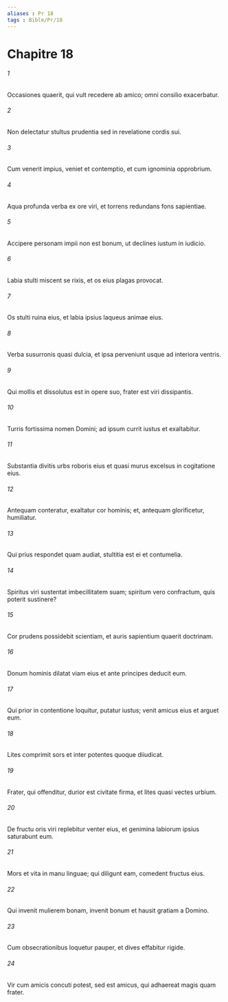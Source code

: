 ```yaml
---
aliases : Pr 18
tags : Bible/Pr/18
---
```


# Chapitre 18

###### 1
Occasiones quaerit, qui vult recedere ab amico; omni consilio exacerbatur.
###### 2
Non delectatur stultus prudentia sed in revelatione cordis sui.
###### 3
Cum venerit impius, veniet et contemptio, et cum ignominia opprobrium.
###### 4
Aqua profunda verba ex ore viri, et torrens redundans fons sapientiae.
###### 5
Accipere personam impii non est bonum, ut declines iustum in iudicio.
###### 6
Labia stulti miscent se rixis, et os eius plagas provocat.
###### 7
Os stulti ruina eius, et labia ipsius laqueus animae eius.
###### 8
Verba susurronis quasi dulcia, et ipsa perveniunt usque ad interiora ventris.
###### 9
Qui mollis et dissolutus est in opere suo, frater est viri dissipantis.
###### 10
Turris fortissima nomen Domini; ad ipsum currit iustus et exaltabitur.
###### 11
Substantia divitis urbs roboris eius et quasi murus excelsus in cogitatione eius.
###### 12
Antequam conteratur, exaltatur cor hominis; et, antequam glorificetur, humiliatur.
###### 13
Qui prius respondet quam audiat, stultitia est ei et contumelia.
###### 14
Spiritus viri sustentat imbecillitatem suam; spiritum vero confractum, quis poterit sustinere?
###### 15
Cor prudens possidebit scientiam, et auris sapientium quaerit doctrinam.
###### 16
Donum hominis dilatat viam eius et ante principes deducit eum.
###### 17
Qui prior in contentione loquitur, putatur iustus; venit amicus eius et arguet eum.
###### 18
Lites comprimit sors et inter potentes quoque diiudicat.
###### 19
Frater, qui offenditur, durior est civitate firma, et lites quasi vectes urbium.
###### 20
De fructu oris viri replebitur venter eius, et genimina labiorum ipsius saturabunt eum.
###### 21
Mors et vita in manu linguae; qui diligunt eam, comedent fructus eius.
###### 22
Qui invenit mulierem bonam, invenit bonum et hausit gratiam a Domino.
###### 23
Cum obsecrationibus loquetur pauper, et dives effabitur rigide.
###### 24
Vir cum amicis concuti potest, sed est amicus, qui adhaereat magis quam frater.
